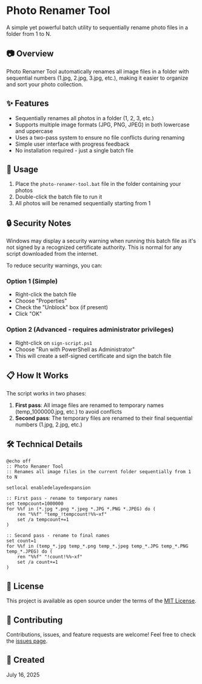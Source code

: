 # Photo Renamer Tool

A simple yet powerful batch utility to sequentially rename photo files in a folder from 1 to N.

## 📷 Overview

Photo Renamer Tool automatically renames all image files in a folder with sequential numbers (1.jpg, 2.jpg, 3.jpg, etc.), making it easier to organize and sort your photo collection.

## ✨ Features

- Sequentially renames all photos in a folder (1, 2, 3, etc.)
- Supports multiple image formats (JPG, PNG, JPEG) in both lowercase and uppercase
- Uses a two-pass system to ensure no file conflicts during renaming
- Simple user interface with progress feedback
- No installation required - just a single batch file

## 🚀 Usage

1. Place the `photo-renamer-tool.bat` file in the folder containing your photos
2. Double-click the batch file to run it
3. All photos will be renamed sequentially starting from 1

## 🔒 Security Notes

Windows may display a security warning when running this batch file as it's not signed by a recognized certificate authority. This is normal for any script downloaded from the internet.

To reduce security warnings, you can:

### Option 1 (Simple)
- Right-click the batch file
- Choose "Properties"
- Check the "Unblock" box (if present)
- Click "OK"

### Option 2 (Advanced - requires administrator privileges)
- Right-click on `sign-script.ps1`
- Choose "Run with PowerShell as Administrator"
- This will create a self-signed certificate and sign the batch file

## 📋 How It Works

The script works in two phases:

1. **First pass**: All image files are renamed to temporary names (temp_1000000.jpg, etc.) to avoid conflicts
2. **Second pass**: The temporary files are renamed to their final sequential numbers (1.jpg, 2.jpg, etc.)

## 🛠️ Technical Details

```batch
@echo off
:: Photo Renamer Tool
:: Renames all image files in the current folder sequentially from 1 to N

setlocal enabledelayedexpansion

:: First pass - rename to temporary names
set tempcount=1000000
for %%f in (*.jpg *.png *.jpeg *.JPG *.PNG *.JPEG) do (
    ren "%%f" "temp_!tempcount!%%~xf"
    set /a tempcount+=1
)

:: Second pass - rename to final names
set count=1
for %%f in (temp_*.jpg temp_*.png temp_*.jpeg temp_*.JPG temp_*.PNG temp_*.JPEG) do (
    ren "%%f" "!count!%%~xf"
    set /a count+=1
)
```

## 📝 License

This project is available as open source under the terms of the [MIT License](https://opensource.org/licenses/MIT).

## 🤝 Contributing

Contributions, issues, and feature requests are welcome! Feel free to check the [issues page](https://github.com/amigodheena/photo-renamer-tool/issues).

## 📅 Created

July 16, 2025
